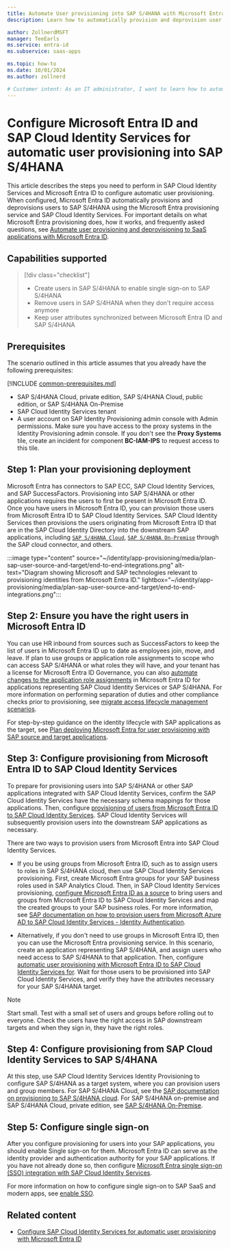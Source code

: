 ```yaml
---
title: Automate User provisioning into SAP S/4HANA with Microsoft Entra ID
description: Learn how to automatically provision and deprovision user accounts from Microsoft Entra ID to SAP S/4HANA using SAP Cloud Identity Services.

author: ZollnerdMSFT
manager: TeeEarls
ms.service: entra-id
ms.subservice: saas-apps

ms.topic: how-to
ms.date: 10/01/2024
ms.author: zollnerd

# Customer intent: As an IT administrator, I want to learn how to automatically provision and deprovision user accounts from Microsoft Entra ID to SAP S/4HANA.
---
```


# Configure Microsoft Entra ID and SAP Cloud Identity Services for automatic user provisioning into SAP S/4HANA

This article describes the steps you need to perform in SAP Cloud Identity Services and Microsoft Entra ID to configure automatic user provisioning. When configured, Microsoft Entra ID automatically provisions and deprovisions users to SAP S/4HANA using the Microsoft Entra provisioning service and SAP Cloud Identity Services. For important details on what Microsoft Entra provisioning does, how it works, and frequently asked questions, see [Automate user provisioning and deprovisioning to SaaS applications with Microsoft Entra ID](~/identity/app-provisioning/user-provisioning.md).

## Capabilities supported
> [!div class="checklist"]
> * Create users in SAP S/4HANA to enable single sign-on to SAP S/4HANA
> * Remove users in SAP S/4HANA when they don't require access anymore
> * Keep user attributes synchronized between Microsoft Entra ID and SAP S/4HANA

## Prerequisites

The scenario outlined in this article assumes that you already have the following prerequisites:

[!INCLUDE [common-prerequisites.md](~/identity/saas-apps/includes/common-prerequisites.md)]
* SAP S/4HANA Cloud, private edition, SAP S/4HANA Cloud, public edition, or SAP S/4HANA On-Premise
* SAP Cloud Identity Services tenant
* A user account on SAP Identity Provisioning admin console with Admin permissions. Make sure you have access to the proxy systems in the Identity Provisioning admin console. If you don't see the **Proxy Systems** tile, create an incident for component **BC-IAM-IPS** to request access to this tile.

## Step 1: Plan your provisioning deployment

Microsoft Entra has connectors to SAP ECC, SAP Cloud Identity Services, and SAP SuccessFactors. Provisioning into SAP S/4HANA or other applications requires the users to first be present in Microsoft Entra ID. Once you have users in Microsoft Entra ID, you can provision those users from Microsoft Entra ID to SAP Cloud Identity Services. SAP Cloud Identity Services then provisions the users originating from Microsoft Entra ID that are in the SAP Cloud Identity Directory into the downstream SAP applications, including [`SAP S/4HANA Cloud`](https://help.sap.com/docs/identity-provisioning/identity-provisioning/target-sap-s-4hana-cloud), [`SAP S/4HANA On-Premise`](https://help.sap.com/docs/identity-provisioning/identity-provisioning/target-sap-s-4hana-on-premise) through the SAP cloud connector, and others.

  :::image type="content" source="~/identity/app-provisioning/media/plan-sap-user-source-and-target/end-to-end-integrations.png" alt-text="Diagram showing Microsoft and SAP technologies relevant to provisioning identities from Microsoft Entra ID." lightbox="~/identity/app-provisioning/media/plan-sap-user-source-and-target/end-to-end-integrations.png":::

## Step 2: Ensure you have the right users in Microsoft Entra ID

You can use HR inbound from sources such as SuccessFactors to keep the list of users in Microsoft Entra ID up to date as employees join, move, and leave. If plan to use groups or application role assignments to scope who can access SAP S/4HANA or what roles they will have, and your tenant has a license for Microsoft Entra ID Governance, you can also [automate changes to the application role assignments](~/identity/app-provisioning/plan-sap-user-source-and-target.md#assign-users-the-necessary-application-access-rights-in-microsoft-entra) in Microsoft Entra ID for applications representing SAP Cloud Identity Services or SAP S/4HANA. For more information on performing separation of duties and other compliance checks prior to provisioning, see [migrate access lifecycle management scenarios](~/id-governance/scenarios/migrate-from-sap-idm.md#migrate-access-lifecycle-management-scenarios).

For step-by-step guidance on the identity lifecycle with SAP applications as the target, see [Plan deploying Microsoft Entra for user provisioning with SAP source and target applications](~/identity/app-provisioning/plan-sap-user-source-and-target.md).

## Step 3: Configure provisioning from Microsoft Entra ID to SAP Cloud Identity Services

To prepare for provisioning users into SAP S/4HANA or other SAP applications integrated with SAP Cloud Identity Services, confirm the SAP Cloud Identity Services have the necessary schema mappings for those applications. Then, configure [provisioning of users from Microsoft Entra ID to SAP Cloud Identity Services](~/identity/app-provisioning/plan-sap-user-source-and-target.md#provision-users-to-sap-cloud-identity-services). SAP Cloud Identity Services will subsequently provision users into the downstream SAP applications as necessary. 

There are two ways to provision users from Microsoft Entra into SAP Cloud Identity Services.

* If you be using groups from Microsoft Entra ID, such as to assign users to roles in SAP S/4HANA cloud, then use SAP Cloud Identity Services provisioning. First, create Microsoft Entra groups for your SAP business roles used in SAP Analytics Cloud. Then, in SAP Cloud Identity Services provisioning, [configure Microsoft Entra ID as a source](https://help.sap.com/docs/identity-provisioning/identity-provisioning/microsoft-azure-active-directory) to bring users and groups from Microsoft Entra ID to SAP Cloud Identity Services and map the created groups to your SAP business roles. For more information, see [SAP documentation on how to provision users from Microsoft Azure AD to SAP Cloud Identity Services - Identity Authentication](https://blogs.sap.com/2022/02/04/provision-users-from-microsoft-azure-ad-to-sap-cloud-identity-services-identity-authentication/).

* Alternatively, if you don't need to use groups in Microsoft Entra ID, then you can use the Microsoft Entra provisioning service. In this scenario, create an application representing SAP S/4HANA, and assign users who need access to SAP S/4HANA to that application. Then, configure [automatic user provisioning with Microsoft Entra ID to SAP Cloud Identity Services for](sap-cloud-platform-identity-authentication-provisioning-tutorial.md). Wait for those users to be provisioned into SAP Cloud Identity Services, and verify they have the attributes necessary for your SAP S/4HANA target.

> [!NOTE]
> Start small. Test with a small set of users and groups before rolling out to everyone. Check the users have the right access in SAP downstream targets and when they sign in, they have the right roles.

## Step 4: Configure provisioning from SAP Cloud Identity Services to SAP S/4HANA

At this step, use SAP Cloud Identity Services Identity Provisioning to configure SAP S/4HANA as a target system, where you can provision users and group members. For SAP S/4HANA Cloud, see the [SAP documentation on provisioning to SAP S/4HANA cloud](https://help.sap.com/docs/identity-provisioning/identity-provisioning/target-sap-s-4hana-cloud). For SAP S/4HANA on-premise and SAP S/4HANA Cloud, private edition, see [SAP S/4HANA On-Premise](https://help.sap.com/docs/identity-provisioning/identity-provisioning/target-sap-s-4hana-on-premise).

## Step 5: Configure single sign-on

After you configure provisioning for users into your SAP applications, you should enable Single sign-on for them. Microsoft Entra ID can serve as the identity provider and authentication authority for your SAP applications. If you have not already done so, then configure [Microsoft Entra single sign-on (SSO) integration with SAP Cloud Identity Services](sap-hana-cloud-platform-identity-authentication-tutorial.md).

For more information on how to configure single sign-on to SAP SaaS and modern apps, see [enable SSO](~/id-governance/sap.md#enable-sso).

## Related content

* [Configure SAP Cloud Identity Services for automatic user provisioning with Microsoft Entra ID](sap-cloud-platform-identity-authentication-provisioning-tutorial.md)
